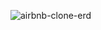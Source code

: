 ![airbnb-clone-erd](https://github.com/user-attachments/assets/816fb461-ee0d-45f4-949e-e2f94e19dbf4)
